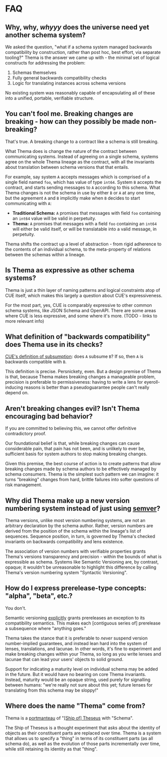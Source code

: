 # FAQ

## Why, why, _whyyy_ does the universe need yet another schema system?

We asked the question, "what if a schema system managed backwards compatibility by construction, rather than post hoc, best effort, via separate tooling?" Thema is the answer we came up with - the minimal set of logical constructs for addressing the problem:

1. Schemas themselves
2. Fully general backwards compatibility checks
3. Logic for translating instances across schema versions

No existing system was reasonably capable of encapsulating all of these into a unified, portable, verifiable structure.

## You can't fool me. Breaking changes are breaking - how can they possibly be made non-breaking?

That's true. A breaking change to a contract like a schema is still breaking.

What Thema does is change the nature of the contract between communicating systems. Instead of agreeing on a single schema, systems agree on the whole Thema lineage as the contract, with all the invariants about translation between schema versions that that entails.

For example, say system `A` accepts messages which is comprised of a single field named `foo`, which has value of type `int64`. System `B` accepts the contract, and starts sending messages to `A` according to this schema. What Thema changes is not the schema in use by either `B` or `A` at any one time, but the agreement `A` and `B` implicitly make when `B` decides to start communicating with `A`:

* **Traditional Schema:** `A` promises that messages with field `foo` containing an `int64` value will be valid in perpetuity.
* **Thema:** `A` promises that messages with a field `foo` containing an `int64` will either be valid itself, or will be translatable into a valid message, in perpetuity.

Thema shifts the contract up a level of abstraction - from rigid adherence to the contents of an individual schema, to the meta-property of relations between the schemas within a lineage.

## Is Thema as expressive as other schema systems?

Thema is just a thin layer of naming patterns and logical constraints atop of CUE itself, which makes this largely a question about CUE's expressiveness.

For the most part, yes, CUE is comparably expressive to other common schema systems, like JSON Schema and OpenAPI. There are some areas where CUE is less expressive, and some where it's more. (TODO - links to more relevant info)

## What definition of "backwards compatibility" does Thema use in its checks?

[CUE's definition of subsumption](https://cuelang.org/docs/concepts/logic): does `A` subsume `B`? If so, then `A` is backwards compatible with `B`.

This definition is precise. Persnickety, even. But a design premise of Thema is that, because Thema makes breaking changes a manageable problem, precision is preferable to permissiveness: having to write a lens for eyeroll-inducing reasons is better than a pseudoguarantee people can't really depend on.

## Aren't breaking changes evil? Isn't Thema encouraging bad behavior?

If you are committed to believing this, we cannot offer definitive contradictory proof.

Our foundational belief is that, while breaking changes can cause considerable pain, that pain has not been, and is unlikely to ever be, sufficient basis for system authors to stop making breaking changes.

Given this premise, the best course of action is to create patterns that allow breaking changes made by schema authors to be effectively managed by schema consumers. Thema is the simplest such pattern we can imagine: it turns "breaking" changes from hard, brittle failures into softer questions of risk management.

## Why did Thema make up a new version numbering system instead of just using [semver](https://semver.org)?

Thema versions, unlike most version numbering systems, are not an arbitrary declaration by the schema author. Rather, version numbers are derived from the position of the schema within the lineage's list of sequences. Sequence position, in turn, is governed by Thema's checked invariants on backwards compatibility and lens existence.

The association of version numbers with verifiable properties grants Thema's versions transparency and precision - within the bounds of what is expressible as schema. Systems like Semantic Versioning are, by contrast, opaque; it wouldn't be unreasonable to highlight this difference by calling Thema's version numbering system "Syntactic Versioning".

## How do I express prerelease-type concepts: "alpha", "beta", etc.?

You don't. 

Semantic versioning [explicitly](https://semver.org/#spec-item-9) grants prereleases an exception to its compatibility semantics. This makes each [contiguous series of] prerelease a subsequence where "anything goes."

Thema takes the stance that it is preferable to _never_ suspend version number-implied guarantees, and instead lean hard into the system of lenses, translations, and lacunae. In other words, it's fine to experiment and make breaking changes within your Thema, so long as you write lenses and lacunae that can lead your users' objects to solid ground.

Support for indicating a maturity level on individual schema may be added in the future. But it would have no bearing on core Thema invariants. Instead, maturity would be an opaque string, used purely for signalling between humans: "we're really not sure about this yet; future lenses for translating from this schema may be sloppy!"

## Where does the name "Thema" come from?

Thema is a [portmanteau](https://en.wikipedia.org/wiki/Portmanteau) of "[[Ship of] Theseus](https://en.wikipedia.org/wiki/Ship_of_Theseus) with "Schema".

The Ship of Theseus is a thought experiment that asks about the identity of objects as their constituent parts are replaced over time. Thema is a system that allows us to specify a "thing" in terms of its constituent parts (as all schema do), as well as the evolution of those parts incrementally over time, while still retaining its identity as that "thing".